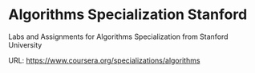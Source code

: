 # Algorithms Specialization Stanford
Labs and Assignments for Algorithms Specialization from Stanford University

URL: https://www.coursera.org/specializations/algorithms
